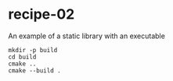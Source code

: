 # recipe-02

An example of a static library with an executable

```
mkdir -p build
cd build
cmake ..
cmake --build .
```

